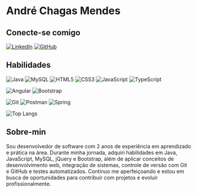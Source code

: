 # André Chagas Mendes

## Conecte-se comigo

[![LinkedIn](https://img.shields.io/badge/LinkedIn-0077B5?style=for-the-badge&logo=linkedin&logoColor=white)](www.linkedin.com/in/andre-chagas-71554732a)
[![GitHub](https://img.shields.io/badge/GitHub-100000?style=for-the-badge&logo=github&logoColor=white)](https://github.com/AndreCMendess)

## Habilidades

![Java](https://img.shields.io/badge/java-%23ED8B00.svg?style=for-the-badge&logo=openjdk&logoColor=white)
![MySQL](https://img.shields.io/badge/MySQL-00000F?style=for-the-badge&logo=mysql&logoColor=white)
![HTML5](https://img.shields.io/badge/HTML5-E34F26?style=for-the-badge&logo=html5&logoColor=white)
![CSS3](https://img.shields.io/badge/CSS3-1572B6?style=for-the-badge&logo=css3&logoColor=white)
![JavaScript](https://img.shields.io/badge/JavaScript-F7DF1E?style=for-the-badge&logo=javascript&logoColor=black)
![TypeScript](https://img.shields.io/badge/TypeScript-007ACC?style=for-the-badge&logo=typescript&logoColor=white)

![Angular](https://img.shields.io/badge/Angular-DD0031?style=for-the-badge&logo=angular&logoColor=white)
![Bootstrap](https://img.shields.io/badge/-boostrap-0D1117?style=for-the-badge&logo=bootstrap&labelColor=0D1117)

![Git](https://img.shields.io/badge/GIT-E44C30?style=for-the-badge&logo=git&logoColor=white)
![Postman](https://img.shields.io/badge/Postman-FF6C37.svg?style=for-the-badge&logo=Postman&logoColor=white)
![Spring](https://img.shields.io/badge/spring-%236DB33F.svg?style=for-the-badge&logo=spring&logoColor=white)


![Top Langs](https://github-readme-stats-git-masterrstaa-rickstaa.vercel.app/api/top-langs/?username=AndreCMendess&layout=compact&bg_color=000&border_color=30A3DC&title_color=E94D5F&text_color=FFF)

## Sobre-min

Sou desenvolvedor de software com 2 anos de experiência em aprendizado e prática na área. Durante minha jornada, adquiri habilidades em Java, JavaScript, MySQL, jQuery e Bootstrap, além de aplicar conceitos de desenvolvimento web, integração de sistemas, controle de versão com Git e GitHub e testes automatizados. Continuo me aperfeiçoando e estou em busca de oportunidades para contribuir com projetos e evoluir profissionalmente.